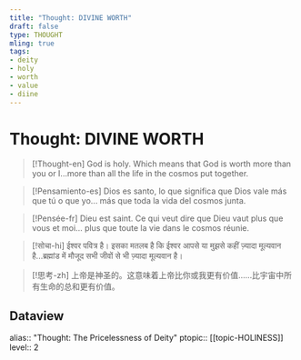 ```yaml
---
title: "Thought: DIVINE WORTH"
draft: false
type: THOUGHT
mling: true
tags: 
- deity
- holy
- worth
- value
- diine
---
```


# Thought: DIVINE WORTH
>[!Thought-en]
>God is holy. Which means that God is worth more than you or I...more than all the life in the cosmos put together.

>[!Pensamiento-es]
>Dios es santo, lo que significa que Dios vale más que tú o que yo... más que toda la vida del cosmos junta.

>[!Pensée-fr]
>Dieu est saint. Ce qui veut dire que Dieu vaut plus que vous et moi... plus que toute la vie dans le cosmos réunie.

>[!सोचा-hi]
>ईश्वर पवित्र है। इसका मतलब है कि ईश्वर आपसे या मुझसे कहीं ज़्यादा मूल्यवान है...ब्रह्मांड में मौजूद सभी जीवों से भी ज़्यादा मूल्यवान है।

>[!思考-zh]
>上帝是神圣的。这意味着上帝比你或我更有价值……比宇宙中所有生命的总和更有价值。

## Dataview
alias:: "Thought: The Pricelessness of Deity"
ptopic:: [[topic-HOLINESS]]
level:: 2